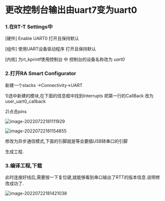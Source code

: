 # 更改控制台输出由uart7变为uart0

### 1.在RT-T Settings中

[硬件] Enable UART0 打开且保持默认

[组件] 使用UART设备驱动程序 打开且保持默认

[内核] 为rt_kprintf使用控制台 中 控制台的设备名称改为 *uart0*

### 2.打开RA Smart Configurator

新建一个stacks ->Connectivity->UART

1)选中新建的模块,在下面的信息框中找到Interrupts 把第一行的CallBack 改为user_uart0_callback

2)点击pins

![image-20220722181111929](https://cdn.jsdelivr.net/gh/lhylhylhy6/Picgo/202207221811971.png)

![image-20220722181154855](https://cdn.jsdelivr.net/gh/lhylhylhy6/Picgo/202207221811893.png)

修改为异步通信模式,下面的引脚就是等会要插USB转串口的引脚

生成工程.

### 3.编译工程,下载

此时连接好线后,需要按一下复位键,就能够看到串口输出了RTT的版本信息.说明修改成功了.

![image-20220722181421038](https://cdn.jsdelivr.net/gh/lhylhylhy6/Picgo/202207221814064.png)